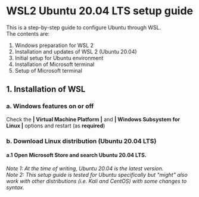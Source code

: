 # WSL2 Ubuntu 20.04 LTS setup guide
This is a step-by-step guide to configure Ubuntu through WSL.  
The contents are:  
1. Windows preparation for WSL 2
2. Installation and updates of WSL 2 (Ubuntu 20.04)
3. Initial setup for Ubuntu environment
4. Installation of Microsoft terminal
5. Setup of Microsoft terminal



## 1. Installation of WSL

### a. Windows features on or off
Check the **| Virtual Machine Platform |** and **| Windows Subsystem for Linux |** options and restart (as **required**)

### b. Download Linux distribution (Ubuntu 20.04 LTS)
#### a.1 Open **Microsoft Store** and search **Ubuntu 20.04 LTS**.  
*Note 1: At the time of writing, Ubuntu 20.04 is the latest version.*  
*Note 2: This setup guide is tested for Ubuntu specifically but "might" also work with other distributions (i.e. Kali and CentOS) with some changes to syntax.*  
